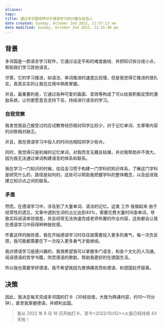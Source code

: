 ```yaml
---
aliases: 
tags: 
title: 通过多邻国培养对于德语学习的兴趣与自信心
date created: Sunday, October 2nd 2022, 11:57:13 am
date modified: Sunday, October 2nd 2022, 12:55:48 pm
---
```


## 背景

多邻国是一款语言学习软件，它通过设定平和的难度曲线、并把知识拆分成小点，帮助我们学习其他语言。

尽管，它的学习推进，如语法、单词推进的速度比较慢，但是我觉得它推进的很扎实，真真实实的让我在应用中熟练掌握。

并且，最重要的是，它通过各种可爱的画面、音效等构成了可以给我积极反馈的激励系统，让你更愿意去坚持下去，持续进行语言的学习。

### 自我觉察

我发觉我自己接受过的应试教育经历相对同学比较少，对于记忆单词、文章等内容的训练相对缺乏。

并且，我在德语学习中投入的时间也相较同学少些许。

同时，我觉得只是机械的记忆单词，对我而言无趣且枯燥，并对我帮助并不很大。因为我无法通过单词构建语言的体系和联系。

我在学习一门知识的时候，往往会习惯于构建一门学科的知识体系，了解这门学科是研究什么的，路径是如何的，这些可以帮助我把握学科的整体概念，以及促进我建立知识点之间的联系。

### 矛盾

然而，在德语学习中，涉及到了大量单词、语法的记忆。这类 工作 我做起来 由于经常性的遗忘，文章中遇到生词的占比达到40%，需要花费大量时间查单词，导致实际阅读体验很差，并且经常无法快速完成老师布置的作业内容，这些都会让我在德语学习中获得种种挫败感。

怀着这样的挫败感，我在开始德语学习时往往就需要投入更多的勇气，每一次负反馈，我可能都需要在下一次投入更多勇气才能继续。

我对德语学习是感兴趣的，我很希望我可以掌握多门语言，和各个文化的人沟通，阅读德语的哲学书籍，欣赏德语的歌剧，帮助我更好的在德国生活。

所以我也需要学好德语，我不希望我因为畏惧痛苦而和德语、和德国拉开距离。

## 决策

因此，我决定每天完成多邻国的打卡（30经验值，大致为两课内容，约10～15分钟），直至我掌握德语，并顺利出国。

> 我从 2022 年 8 月 18 日开始打卡，至今<2022/10/02>🔥火苗已经持续 43天啦！
